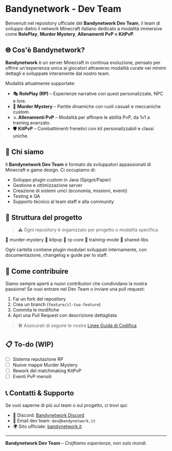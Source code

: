 # Bandynetwork - Dev Team

Benvenuti nel repository ufficiale del **Bandynetwork Dev Team**, il team di sviluppo dietro il network Minecraft italiano dedicato a modalità immersive come **RolePlay**, **Murder Mystery**, **Allenamenti PvP** e **KitPvP**.

## 🌐 Cos'è Bandynetwork?

**Bandynetwork** è un server Minecraft in continua evoluzione, pensato per offrire un'esperienza unica ai giocatori attraverso modalità curate nei minimi dettagli e sviluppate interamente dal nostro team.

Modalità attualmente supportate:

- 🎭 **RolePlay (RP)** – Esperienze narrative con quest personalizzate, NPC e lore.
- 🔪 **Murder Mystery** – Partite dinamiche con ruoli casuali e meccaniche custom.
- ⚔️ **Allenamenti PvP** – Modalità per affinare le abilità PvP, da 1v1 a training avanzato.
- 🛡️ **KitPvP** – Combattimenti frenetici con kit personalizzabili e classi uniche.

## 🧠 Chi siamo

Il **Bandynetwork Dev Team** è formato da sviluppatori appassionati di Minecraft e game design. Ci occupiamo di:

- Sviluppo plugin custom in Java (Spigot/Paper)
- Gestione e ottimizzazione server
- Creazione di sistemi unici (economia, missioni, eventi)
- Testing e QA
- Supporto tecnico al team staff e alla community

## 📂 Struttura del progetto

> ⚠️ Ogni repository è organizzato per progetto o modalità specifica.

📁 murder-mystery 📁 kitpvp 📁 rp-core 📁 training-mode 📁 shared-libs


Ogni cartella contiene plugin modulari sviluppati internamente, con documentazione, changelog e guide per lo staff.

## 🚀 Come contribuire

Siamo sempre aperti a nuovi contributori che condividano la nostra passione! Se vuoi entrare nel Dev Team o inviare una pull request:

1. Fai un fork del repository
2. Crea un branch (`feature/il-tuo-feature`)
3. Commita le modifiche
4. Apri una Pull Request con descrizione dettagliata

> 🛠 Assicurati di seguire le nostre [Linee Guida di Codifica](./CONTRIBUTING.md)

## 📋 To-do (WIP)

- [ ] Sistema reputazione RP
- [ ] Nuove mappe Murder Mystery
- [ ] Rework del matchmaking KitPvP
- [ ] Eventi PvP mensili

## 📞 Contatti & Supporto

Se vuoi saperne di più sul team o sul progetto, ci trovi qui:

- 💬 Discord: [Bandynetwork Discord]([https://discord.gg/TPk5FbSF7x})
- 📧 Email dev team: `dev@bandynetwork.it`
- 🌍 Sito ufficiale: [bandynetwork.it](https://forum.bandynetwork.it)

---

**Bandynetwork Dev Team** – *Craftiamo esperienze, non solo mondi.*
